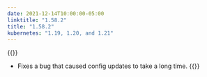 ```yaml
---
date: 2021-12-14T10:00:00-05:00
linktitle: "1.58.2"
title: "1.58.2"
kubernetes: "1.19, 1.20, and 1.21"
---
```


{{<fixes>}}
  * Fixes a bug that caused config updates to take a long time.
{{</fixes>}}
